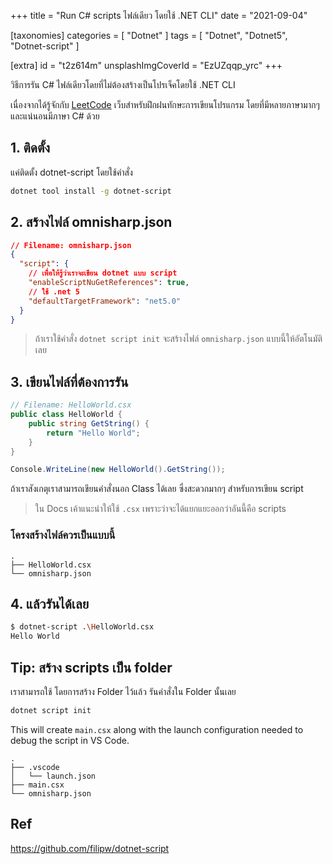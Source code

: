 +++
title = "Run C# scripts ไฟล์เดียว โดยใช้ .NET CLI"
date = "2021-09-04"

[taxonomies]
categories = [ "Dotnet" ]
tags = [ "Dotnet", "Dotnet5", "Dotnet-script" ]

[extra]
id = "t2z614m"
unsplashImgCoverId = "EzUZqqp_yrc"
+++

วิธีการรัน C# ไฟล์เดียวโดยที่ไม่ต้องสร้างเป็นโปรเจ็คโดยใช้
.NET CLI

เนื่องจากได้รู้จักกับ [LeetCode](https://leetcode.com/) เว็บสำหรับฝึกฝนทักษะการเขียนโปรแกรม โดยที่มีหลายภาษามากๆ และแน่นอนมีภาษา C# ด้วย

## 1. ติดตั้ง

แค่ติดตั้ง dotnet-script โดยใช้คำสั่ง

```bash
dotnet tool install -g dotnet-script
```

## 2. สร้างไฟล์ omnisharp.json

```json
// Filename: omnisharp.json
{
  "script": {
    // เพื่อให้รู้ว่าเราจะเขียน dotnet แบบ script
    "enableScriptNuGetReferences": true,
    // ใช้ .net 5
    "defaultTargetFramework": "net5.0"
  }
}
```

> ถ้าเราใช้คำสั่ง `dotnet script init` จะสร้างไฟล์ `omnisharp.json` แบบนี้ให้อัตโนมัติเลย

## 3. เขียนไฟล์ที่ต้องการรัน

```c#
// Filename: HelloWorld.csx
public class HelloWorld {
    public string GetString() {
        return "Hello World";
    }
}

Console.WriteLine(new HelloWorld().GetString());
```

ถ้าเราสังเกตุเราสามารถเขียนคำสั่งนอก Class ได้เลย ซึ่งสะดวกมากๆ สำหรับการเขียน script

> ใน Docs เค้าแนะนำให้ใช้ `.csx` เพราะว่าจะได้แยกแยะออกว่าอันนี้คือ scripts

### โครงสร้างไฟล์ควรเป็นแบบนี้

```
.
├── HelloWorld.csx
└── omnisharp.json
```

## 4. แล้วรันได้เลย

```bash
$ dotnet-script .\HelloWorld.csx
Hello World
```

## Tip: สร้าง scripts เป็น folder

เราสามารถใช้ โดยการสร้าง Folder ไว้แล้ว รันคำสั่งใน Folder นั้นเลย

```bash
dotnet script init
```

This will create `main.csx` along with the launch configuration needed to debug the script in VS Code.

```
.
├── .vscode
│   └── launch.json
├── main.csx
└── omnisharp.json
```

## Ref
https://github.com/filipw/dotnet-script
